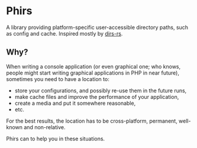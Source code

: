 # Phirs

A library providing platform-specific user-accessible directory paths, such as config and cache. Inspired mostly by [dirs-rs](https://github.com/dirs-dev/dirs-rs).

## Why?

When writing a console application (or even graphical one; who knows, people might start writing graphical applications in PHP in near future), sometimes you need to have a location to:

-   store your configurations, and possibly re-use them in the future runs,
-   make cache files and improve the performance of your application,
-   create a media and put it somewhere reasonable,
-   etc.

For the best results, the location has to be cross-platform, permanent, well-known and non-relative.

Phirs can to help you in these situations.

